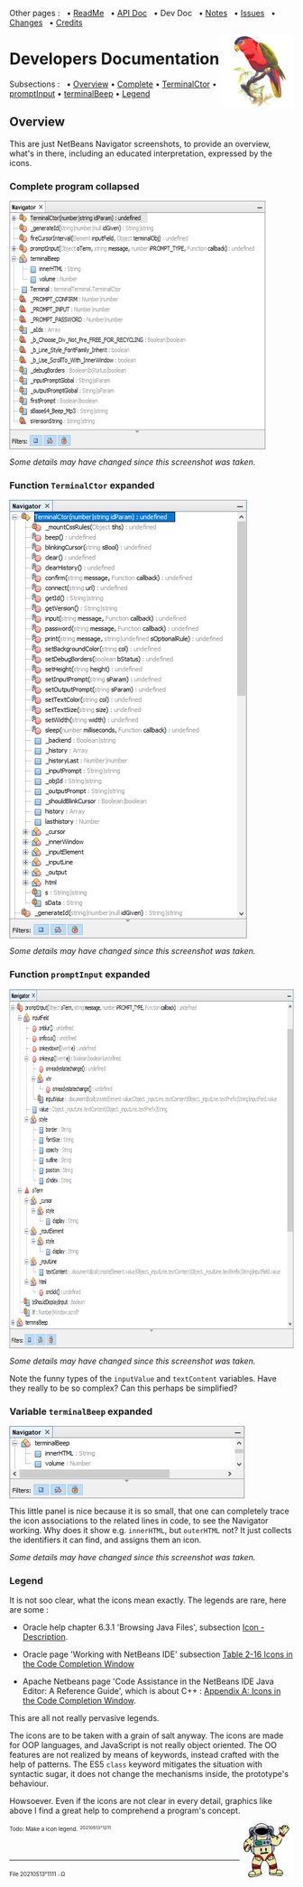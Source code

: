 Other pages : &nbsp;
 • [ReadMe](./../README.md) &nbsp;
 • [API Doc](./api-doc.md) &nbsp;
 • Dev Doc &nbsp;
 • [Notes](./notes.md) &nbsp;
 • [Issues](./issues.md) &nbsp;
 • [Changes](./changes.md) &nbsp;
 • [Credits](./credits.md)

<img src="./20210512o1713.purple-bellied-lory.v2.x0256y0256.png" align="right" width="128" height="128" alt="Purple-Bellied Lory">

# Developers Documentation

Subsections : &nbsp;
 • [Overview](#id20210513o1121)
 • [Complete](#id20210513o1125)
 • [TerminalCtor](#id20210513o1131)
 • [promptInput](#id20210513o1135)
 • [terminalBeep](#id20210513o1141)
 • [Legend](#id20210513o1145)

<a name="id20210513o1121"></a>
## Overview

This are just NetBeans Navigator screenshots, to provide an overview,
 what's in there, including an educated interpretation, expressed by the icons.

### Complete program collapsed <a name="id20210513o1125"></a>

<img src="./20210513o0922.nb-navigator-collapsed.png" align="center" width="454" height="440" alt="Complete program collapsed">

_Some details may have changed since this screenshot was taken._

### Function `TerminalCtor` expanded <a name="id20210513o1131"></a>

<img src="./20210513o0923.nb-navigator-terminalctor.png" align="center" width="421" height="777" alt="Function terminalCtor expanded">

_Some details may have changed since this screenshot was taken._

### Function `promptInput` expanded <a name="id20210513o1135"></a>

<img src="./20210513o0924.nb-navigator-promptinput.png" align="center" width="792" height="636" alt="Function promptInput expanded">

_Some details may have changed since this screenshot was taken._

Note the funny types of the `inputValue` and `textContent` variables. Have they
 really to be so complex? Can this perhaps be simplified?

### Variable `terminalBeep` expanded <a name="id20210513o1141"></a>

<img src="./20210513o0925.nb-navigator-terminalbeep.png" align="center" width="417" height="128" alt="Variable terminalBeep expanded">

This little panel is nice
 because it is so small, that one can completely trace the icon associations
 to the related lines in code, to see the Navigator working. Why does it show
 e.g. `innerHTML`, but `outerHTML` not? It just collects the identifiers it
 can find, and assigns them an icon.

_Some details may have changed since this screenshot was taken._

### Legend <a name="id20210513o1145"></a>

It is not soo clear, what the icons mean exactly. The legends
 are rare, here are some :

-  Oracle help chapter 6.3.1 'Browsing Java Files', subsection
 [Icon - Description](https://docs.oracle.com/cd/E50453_01/doc.80/e50452/work_java_code.htm#r1c1-t5).

- Oracle page 'Working with NetBeans IDE' subsection
 [Table 2-16 Icons in the Code Completion Window](https://docs.oracle.com/netbeans/nb81/netbeans/develop/working_nbeans.htm#sthref75)

-  Apache Netbeans page 'Code Assistance in the NetBeans IDE Java
 Editor: A Reference Guide', which is about C++ :
 [Appendix A: Icons in the Code Completion Window](https://netbeans.apache.org/kb/docs/java/editor-codereference.html#_appendix_a_icons_in_the_code_completion_window).

This are all not really pervasive legends.

The icons are to be taken with a grain of salt anyway. The icons are made for
 OOP languages, and JavaScript is not really object oriented. The OO features
 are not realized by means of keywords, instead crafted with the help of
 patterns. The ES5 `class` keyword mitigates the situation with syntactic sugar,
 it does not change the mechanisms inside, the prototype's behaviour.

Howsoever. Even if the icons are not clear in every detail, graphics
 like above I find a great help to comprehend a program's concept.

<img src="./20210512o1743.waving-astronaut.v2.p12.png" align="right" width="96" height="96" alt="Waving Kosmonaut">

<sup><sub>Todo: Make a icon legend.</sub></sup> <sup><sub><sup>20210513°1211</sup></sub></sup>

&nbsp;

---

<sup><sub>File 20210513°1111 ܀Ω</sub></sup>

